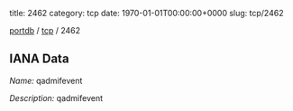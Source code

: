 title: 2462
category: tcp
date: 1970-01-01T00:00:00+0000
slug: tcp/2462

[portdb](/) / [tcp](/category/tcp.html) / 2462


## IANA Data

_Name:_ qadmifevent

_Description:_ qadmifevent

